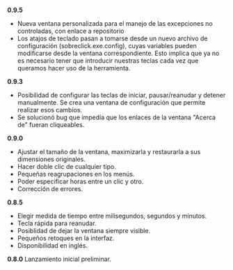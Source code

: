 **0.9.5**
- Nueva ventana personalizada para el manejo de las excepciones no controladas, con enlace a repositorio
- Los atajos de teclado pasan a tomarse desde un nuevo archivo de configuración (sobreclick.exe.config), cuyas variables pueden modificarse desde la ventana correspondiente. Esto implica que ya no es necesario tener que introducir nuestras teclas cada vez que queramos hacer uso de la herramienta.

**0.9.3**
- Posibilidad de configurar las teclas de iniciar, pausar/reanudar y detener manualmente. Se crea una ventana de configuración que permite realizar esos cambios.
- Se solucionó bug que impedía que los enlaces de la ventana "Acerca de" fueran cliqueables.

**0.9.0**
- Ajustar el tamaño de la ventana, maximizarla y restaurarla a sus dimensiones originales.
- Hacer doble clic de cualquier tipo.
- Pequeñas reagrupaciones en los menús.
- Poder especificar horas entre un clic y otro.
- Corrección de errores.

**0.8.5**
- Elegir medida de tiempo entre milisegundos, segundos y minutos.
- Tecla rápida para reanudar.
- Posiblidad de dejar la ventana siempre visible.
- Pequeños retoques en la interfaz.
- Disponibilidad en inglés.


**0.8.0**
Lanzamiento inicial preliminar.
